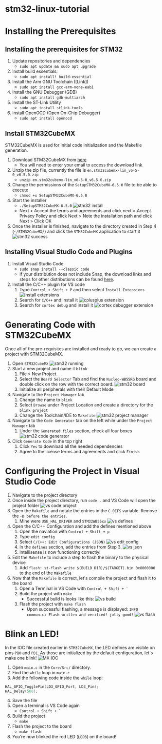 # stm32-linux-tutorial

# Installing the Prerequisites
## Installing the prerequisites for STM32
1. Update repositories and dependencies
   - `sudo apt update && sudo apt upgrade`
2. Install build essentials:
   - `sudo apt install! build-essential`
3. Install the Arm GNU Toolchain ([Link])
   - `sudo apt install gcc-arm-none-eabi`
4. Install the GNU Debugger (GDB)
   - `sudo apt install gdb-multiarch`
5. Install the ST-Link Utility
    - `sudo apt install stlink-tools`
6. Install OpenOCD (Open On-Chip Debugger)
   - `sudo apt install openocd`

## Install STM32CubeMX
STM32CubeMX is used for initial code initialization and the Makefile generation.
1. Download STM32CubeMX from [here](https://www.st.com/en/development-tools/stm32cubemx.html)
   - You will need to enter your email to access the download link.
2. Unzip the zip file, currently the file is `en.stm32cubemx-lin_v6-5-0_v6.5.0.zip`
   - `unzip en.stm32cubemx-lin_v6-5-0_v6.5.0.zip`
3. Change the permissions of the `SetupSTM32CubeMX-6.5.0` file to be able to execute
   - `chmod +x SetupSTM32CubeMX-6.5.0`
4. Start the installer
   - `./SetupSTM32CubeMX-6.5.0`
    ![stm32 install](images/stm-install.png)
   - Next > Accept the terms and agreements and click next > Accept Privacy Policy and click Next > Note the installation path and click Next > Click OK
5. Once the installer is finished, navigate to the directory created in Step 4 (`~/STM32CubeMX/`) and click the `STM32CubeMX` application to start it
    ![stm32 success](images/stm-success.png)

## Installing Visual Studio Code and Plugins
1. Install Visual Studio Code
   - `sudo snap install --classic code`
    - If your distribution does not include Snap, the download links and steps for other distributions can be found [here](https://code.visualstudio.com/docs/setup/linux).
2. Install the C/C++ plugin for VS code
   1. Type `Control + Shift + P` and then select `Install Extensions`
   ![install extensions](images/install-extensions.png)
   2. Search for `C/C++` and install it
   ![cplusplus extension](images/install-cplusplus.png)
   3. Search for `cortex debug` and install it
   ![cortex debugger extension](images/install-cortex.png)

# Generating Code with STM32CubeMX
Once all of the pre-requisites are installed and ready to go, we can create a project with STM32CubeMX.
1. Open `STM32CubeMX`
  ![stm32 running](images/stm-running.png)
2. Start a new project and name it `blink`
   1. File > New Project
   2. Select the `Board Selector` Tab and find the `Nucleo-WB55RG` board and double click on the row with the correct board.
    ![stm32 board](images/stm-wb55.png)
   3. Initialize all peripherals with their Default Mode
3. Navigate to the `Project Manager` tab
   1. Change the name to `blink`
   2. Select `Browse` under Project Location and create a directory for the `blink project`
   3. Change the Toolchain/IDE to `Makefile`
   ![stm32 project manager](images/stm-projman.png)
4. Navigate to the `Code Generator` tab on the left while under the `Project Manager` tab
   1. Under the `Generated files` section, check all four boxes
   ![stm32 code generator](images/stm32-codegen.png)
5. Click `Generate Code` in the top right
   1. Click `Yes` to download all the needed dependencies
   2. Agree to the license terms and agreements and click `Finish`

# Configuring the Project in Visual Studio Code
1. Navigate to the project directory
2. Once inside the project directory, run `code .` and VS Code will open the project folder
   ![vs code project](images/vs-proj.png)
3. Open the `Makefile` and notate the entries in the `C_DEFS` variable. Remove the `-D before the entries`.
   1. Mine were `USE_HAL_DRIVER` and `STM32WB55xx`
      ![vs defines](images/vs-cdef.png)
4. Open the C/C++ Configuration and add the defines mentioned above
   1. Open the naviation with `Control + Shift + p`
   2. Type `edit config`
   3. Select `C/C++: Edit Configurations (JSON)`
   ![vs edit config](images/vs-editconfig.png)
   4. In the `defines` section, add the entries from Step 3.
   ![vs json](images/vs-json.png)
   5. Intellisense is now functioning correctly!
5. Edit the `Makefile` to include a step to flash the binary to the physical device
   1. Add `flash: st-flash write $(BUILD_DIR)/$(TARGET).bin 0x8000000` to the end of the `Makefile`
6. Now that the `Makefile` is correct, let's compile the project and flash it to the board
   1. Open a Terminal in VS Code with `` Control + Shift + ` ``
   2. Build the project with `make`
      - Successful build is looks like this:
        ![vs build](images/vs-build.png)
   3. Flash the project with `make flash`
      - Upon successful flashing, a message is displayed: `INFO common.c: Flash written and verified! jolly good!` 
        ![vs flash](images/vs-flash.png)

# Blink an LED!
In the IOC file created earlier in `STM32CubeMX`, the LED defines are visible on pins `PB0` and `PB1`. As those are initialized by the default configuration, let's make one blink!
![MX IOC](images/stm-ioc.png)

1. Open `main.c` in the `Core/Src/` directory.
2. Find the `while` loop in `main.c`
3. Add the following code inside the `while` loop:
```c
HAL_GPIO_TogglePin(LD3_GPIO_Port, LD3_Pin);
HAL_Delay(500);
```
4. Save the file
5. Open a terminal is VS Code again
   - `` Control + Shift + ` ``
6. Build the project
   -  `make`
7. Flash the project to the board
   - `make flash`
8. You're now blinked the red LED (`LED3`) on the board!